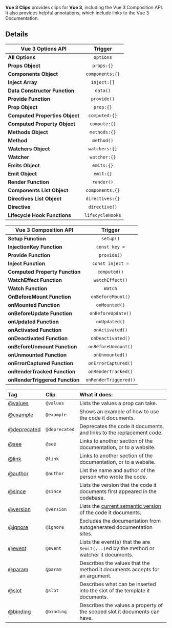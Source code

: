 **Vue 3 Clips** provides clips for **Vue 3**, including the Vue 3 Composition API. It also provides helpful annotations, which include links to the Vue 3 Documentation.

## Details

| Vue 3 Options API              |     Trigger      |
| ------------------------------ | :--------------: |
| **All Options**                |    `options`     |
| **Props Object**               |    `props:{}`    |
| **Components Object**          | `components:{}`  |
| **Inject Array**               |   `inject:[]`    |
| **Data Constructor Function**  |     `data()`     |
| **Provide Function**           |   `provide()`    |
| **Prop Object**                |    `prop:{}`     |
| **Computed Properties Object** |  `computed:{}`   |
| **Computed Property Object**   |   `compute:{}`   |
| **Methods Object**             |   `methods:{}`   |
| **Method**                     |    `method()`    |
| **Watchers Object**            |  `watchers:{}`   |
| **Watcher**                    |   `watcher:{}`   |
| **Emits Object**               |    `emits:{}`    |
| **Emit Object**                |    `emit:{}`     |
| **Render Function**            |    `render()`    |
| **Components List Object**     | `components:{}`  |
| **Directives List Object**     | `directives:{}`  |
| **Directive**                  |  `directive()`   |
| **Lifecycle Hook Functions**   | `lifecycleHooks` |

| Vue 3 Composition API          |        Trigger        |
| ------------------------------ | :-------------------: |
| **Setup Function**             |       `setup()`       |
| **InjectionKey Function**      |     `const key =`     |
| **Provide Function**           |      `provide()`      |
| **Inject Function**            |   `const inject =`    |
| **Computed Property Function** |     `computed()`      |
| **WatchEffect Function**       |    `watchEffect()`    |
| **Watch Function**             |        `Watch`        |
| **OnBeforeMount Function**     |   `onBeforeMount()`   |
| **onMounted Function**         |     `onMounted()`     |
| **onBeforeUpdate Function**    |  `onBeforeUpdate()`   |
| **onUpdated Function**         |     `onUpdated()`     |
| **onActivated Function**       |    `onActivated()`    |
| **onDeactivated Function**     |   `onDeactivated()`   |
| **onBeforeUnmount Function**   |  `onBeforeUnmount()`  |
| **onUnmounted Function**       |    `onUnmounted()`    |
| **onErrorCaptured Function**   |  `onErrorCaptured()`  |
| **onRenderTracked Function**   |  `onRenderTracked()`  |
| **onRenderTriggered Function** | `onRenderTriggered()` |

| Tag                                                                                | Clip          | What it does:                                                                                       |
| :--------------------------------------------------------------------------------- | :------------ | :-------------------------------------------------------------------------------------------------- |
| [@values](https://vue-styleguidist.github.io/docs/Documenting.html#values)         | `@values`     | Lists the values a prop can take.                                                                   |
| [@example](https://vue-styleguidist.github.io/docs/Documenting.html#example)       | `@example`    | Shows an example of how to use the code it documents.                                               |
| [@deprecated](https://vue-styleguidist.github.io/docs/Documenting.html#deprecated) | `@deprecated` | Deprecates the code it documents, and links to the replacement code.                                |
| [@see](https://vue-styleguidist.github.io/docs/Documenting.html#see-link)          | `@see`        | Links to another section of the documentation, or to a website.                                     |
| [@link](https://vue-styleguidist.github.io/docs/Documenting.html#see-link)         | `@link`       | Links to another section of the documentation, or to a website.                                     |
| [@author](https://vue-styleguidist.github.io/docs/Documenting.html#author)         | `@author`     | List the name and author of the person who wrote the code.                                          |
| [@since](https://vue-styleguidist.github.io/docs/Documenting.html#since)           | `@since`      | Lists the version that the code it documents first appeared in the codebase.                        |
| [@version](https://vue-styleguidist.github.io/docs/Documenting.html#version)       | `@version`    | Lists the [current semantic version](https://jsdoc.app/tags-version.html) of the code it documents. |
| [@ignore](https://vue-styleguidist.github.io/docs/Documenting.html#ignore)         | `@ignore`     | Excludes the documentation from autogenerated documentation sites.                                  |
| [@event](https://vue-styleguidist.github.io/docs/Documenting.html#events)          | `@event`      | Lists the event(s) that the are `$emit(...)`ed by the method or watcher it documents.               |
| [@param](http://usejsdoc.org/tags-param.html)                                      | `@param`      | Describes the values that the method it documents accepts for an argument.                          |
| [@slot](https://vue-styleguidist.github.io/docs/Documenting.html#slots)            | `@slot`       | Describes what can be inserted into the slot of the template it documents.                          |
| [@binding](https://vue-styleguidist.github.io/docs/Documenting.html#slots)         | `@binding`    | Describes the values a property of the scoped slot it documents can have.                           |

